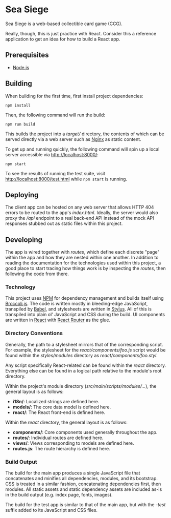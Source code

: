 # Sea Siege

Sea Siege is a web-based collectible card game (CCG).

Really, though, this is just practice with React. Consider this a reference
application to get an idea for how to build a React app.

## Prerequisites

 * [Node.js](https://nodejs.org/)

## Building

When building for the first time, first install project dependencies:

```
npm install
```

Then, the following command will run the build:

```
npm run build
```

This builds the project into a *target/* directory, the contents of which can
be served directly via a web server such as [Nginx](http://nginx.org) as static
content.

To get up and running quickly, the following command will spin up a local
server accessible via [http://localhost:8000/](http://localhost:8000/):

```
npm start
```

To see the results of running the test suite, visit
[http://localhost:8000/test.html](http://localhost:8000/test.html) while
`npm start` is running.

## Deploying

The client app can be hosted on any web server that allows HTTP 404 errors to be
routed to the app's *index.html*. Ideally, the server would also proxy the
*/api* endpoint to a real back-end API instead of the mock API responses stubbed
out as static files within this project.

## Developing

The app is wired together with *routes*, which define each discrete "page"
within the app and how they are nested within one another. In addition to
reading the documentation for the technologies used within this project, a
good place to start tracing how things work is by inspecting the *routes*,
then following the code from there.

### Technology

This project uses [NPM](https://www.npmjs.com/) for dependency management and
builds itself using [Broccoli.js](http://broccolijs.com/). The code is written
mostly in bleeding-edge JavaScript, transpiled by [Babel](https://babeljs.io/),
and stylesheets are written in [Stylus](https://learnboost.github.io/stylus/).
All of this is transpiled into plain ol' JavaScript and CSS during the build.
UI components are written in [React](https://facebook.github.io/react/) with
[React Router](https://github.com/rackt/react-router) as the glue.

### Directory Conventions

Generally, the path to a stylesheet mirrors that of the corresponding script.
For example, the stylesheet for the *react/components/foo.js* script would be
found within the *styles/modules* directory as *react/components/foo.styl*.

Any script specifically React-related can be found within the *react* directory.
Everything else can be found in a logical path relative to the module's root
directory.

Within the project's module directory
(*src/main/scripts/modules/…*), the general layout is as follows:

 * **i18n/**: Localized strings are defined here.
 * **models/**: The core data model is defined here.
 * **react/**: The React front-end is defined here.

Within the *react* directory, the general layout is as follows:

 * **components/**: Core components used generally throughout the app.
 * **routes/**: Individual routes are defined here.
 * **views/**: Views corresponding to models are defined here.
 * **routes.js**: The route hierarchy is defined here.

### Build Output

The build for the main app produces a single JavaScript file that concatenates
and minifies all dependencies, modules, and its bootstrap. CSS is treated in a
similar fashion, concatenating dependencies first, then modules. All static
assets and static dependency assets are included as-is in the build output (e.g.
index page, fonts, images).

The build for the test app is similar to that of the main app, but with the
*-test* suffix added to its JavaScript and CSS files.
